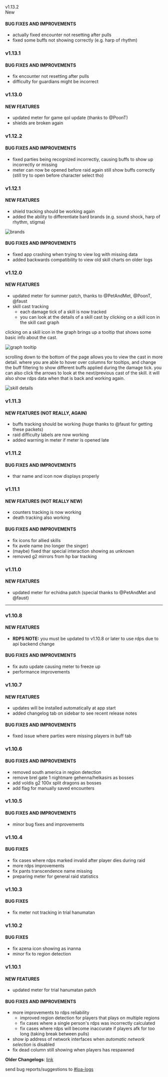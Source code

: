 <div class="rounded-md flex space-x-2 items-center">
  <div class="text-lg font-semibold text-white">
    v1.13.2
  </div>
  <div class="bg-accent-500 px-2 font-medium rounded-md text-white">
    New
  </div>
</div>

#### BUG FIXES AND IMPROVEMENTS
- actually fixed encounter not resetting after pulls
- fixed some buffs not showing correctly (e.g. harp of rhythm)

### v1.13.1
#### BUG FIXES AND IMPROVEMENTS
- fix encounter not resetting after pulls
- difficulty for guardians might be incorrect

### v1.13.0
#### NEW FEATURES
- updated meter for game qol update (thanks to @PoonT)
- shields are broken again


### v1.12.2
#### BUG FIXES AND IMPROVEMENTS
- fixed parties being recognized incorrectly, causing buffs to show up incorrectly or missing
- meter can now be opened before raid again still show buffs correctly (still try to open before character select tho)

### v1.12.1
#### NEW FEATURES
- shield tracking should be working again
- added the ability to differentiate bard brands (e.g. sound shock, harp of rhythm, stigma)

![brands](https://i.imgur.com/NQFBHlo.png)

#### BUG FIXES AND IMPROVEMENTS
- fixed app crashing when trying to view log with missing data
- added backwards compatibility to view old skill charts on older logs

### v1.12.0
#### NEW FEATURES
- updated meter for summer patch, thanks to @PetAndMet, @PoonT, @faust
- skill cast tracking
  - each damage tick of a skill is now tracked
  - you can look at the details of a skill cast by clicking on a skill icon in the skill cast graph

clicking on a skill icon in the graph brings up a tooltip that shows some basic info about the cast.

![graph tooltip](https://i.imgur.com/cS3OtwK.png)

scrolling down to the bottom of the page allows you to view the cast in more detail. where you are able to hover over columns for tooltips, and change the buff filtering to show different buffs applied during the damage tick. you can also click the arrows to look at the next/previous cast of the skill. it will also show rdps data when that is back and working again.

![skill details](https://i.imgur.com/kqvMxyR.png)


### v1.11.3
#### NEW FEATURES (NOT REALLY, AGAIN)
- buffs tracking should be working (huge thanks to @faust for getting these packets)
- raid difficulty labels are now working
- added warning in meter if meter is opened late

### v1.11.2
#### BUG FIXES AND IMPROVEMENTS
- thar name and icon now displays properly

### v1.11.1
#### NEW FEATURES (NOT REALLY NEW)
- counters tracking is now working
- death tracking also working

#### BUG FIXES AND IMPROVEMENTS
- fix icons for allied skills
- fix avele name (no longer the singer)
- (maybe) fixed thar special interaction showing as unknown
- removed g2 mirrors from hp bar tracking

### v1.11.0
#### NEW FEATURES
- updated meter for echidna patch (special thanks to @PetAndMet and @faust)

---

### v1.10.8
#### NEW FEATURES
- **RDPS NOTE:** you must be updated to v1.10.8 or later to use rdps due to api backend change
#### BUG FIXES AND IMPROVEMENTS
- fix auto update causing meter to freeze up
- performance improvements
### v1.10.7
#### NEW FEATURES
- updates will be installed automatically at app start
- added changelog tab on sidebar to see recent release notes
#### BUG FIXES AND IMPROVEMENTS
- fixed issue where parties were missing players in buff tab
### v1.10.6
#### BUG FIXES AND IMPROVEMENTS
- removed south america in region detection
- remove brel gate 1 nightmare gehenna/helkasirs as bosses
- add voldis g2 100x split dragons as bosses
- add flag for manually saved encounters
### v1.10.5
#### BUG FIXES AND IMPROVEMENTS
- minor bug fixes and improvements
### v1.10.4
#### BUG FIXES
- fix cases where rdps marked invalid after player dies during raid
- more rdps improvements
- fix pants transcendence name missing
- preparing meter for general raid statistics
### v1.10.3
#### BUG FIXES
- fix meter not tracking in trial hanumatan
### v1.10.2
#### BUG FIXES
- fix azena icon showing as inanna
- minor fix to region detection
### v1.10.1
#### NEW FEATURES
- updated meter for trial hanumatan patch
#### BUG FIXES AND IMPROVEMENTS
- more improvements to rdps reliability
    - improved region detection for players that plays on multiple regions
    - fix cases where a single person's rdps was incorrectly calculated
    - fix cases where rdps will become inaccurate if players afk for too long (taking break between pulls)
- show ip address of network interfaces when _automatic network selection_ is disabled
- fix dead column still showing when players has respawned


**Older Changelogs**: [link](https://github.com/snoww/loa-logs/releases/tag/v1.9.10)

send bug reports/suggestions to [#loa-logs](https://discord.gg/sbSa3pkDF5)